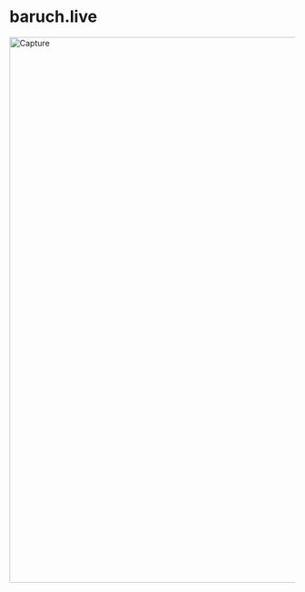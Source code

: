 # baruch.live
<img width="960" alt="Capture" src="https://user-images.githubusercontent.com/52837649/100523157-4186ef80-317c-11eb-85f4-fa30659c38c2.PNG">
